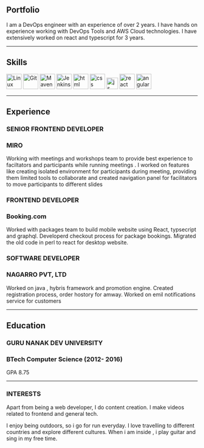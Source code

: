 ## Portfolio

I am a DevOps engineer with an experience of over 2 years. I have hands on experience working with DevOps Tools and AWS Cloud technologies. I have extensively worked on react and typescript for 3 years.

---

## Skills

<p align='left'>
  <img src="https://mms.businesswire.com/media/20131031005990/en/389965/4/nanotech_entertainment_nuvola_linux.jpg?download=1" alt="Linux" width="40" height="40">
  <img src="https://git-scm.com/images/logos/1color-orange-lightbg@2x.png" alt="Git" width="40" height="40">
  <img src="https://upload.wikimedia.org/wikipedia/commons/thumb/5/52/Apache_Maven_logo.svg/340px-Apache_Maven_logo.svg.png?20190703111750" alt="Maven" width="40" height="40">
  <img src="https://www.pngitem.com/pimgs/m/441-4419397_jenkins-logo-png-transparent-png.png" alt="Jenkins" width="40" height="40">
  
  <img src="https://upload.wikimedia.org/wikipedia/commons/thumb/6/61/HTML5_logo_and_wordmark.svg/2048px-HTML5_logo_and_wordmark.svg.png" alt="html" width="40" height="40">
  <img src='https://upload.wikimedia.org/wikipedia/commons/thumb/d/d5/CSS3_logo_and_wordmark.svg/1200px-CSS3_logo_and_wordmark.svg.png' alt="css" width="40" height="40">
  <img src='https://upload.wikimedia.org/wikipedia/commons/6/6a/JavaScript-logo.png' height='30' width='auto' alt="js">
   <img src="https://upload.wikimedia.org/wikipedia/commons/thumb/a/a7/React-icon.svg/1280px-React-icon.svg.png" alt="react" width="auto" height="40"/>
   <img src="https://angular.io/assets/images/logos/angular/angular.svg" alt="angular" width="40" height="40"/>
</p>

---

## Experience

### **SENIOR FRONTEND DEVELOPER**
### MIRO

Working with meetings and workshops team to provide best experience to faciltators and participants while running meetings . I worked on features like creating isolated environment for participants during meeting, providing them limited tools to collaborate and created navigation panel for facilitators to move participants to different slides

### **FRONTEND DEVELOPER**
### Booking.com

Worked with packages team to build mobile website using React, typsecript and graphql. Developerd checkout process for package bookings. Migrated the old code in perl to react for desktop website.

### **SOFTWARE DEVELOPER**
### NAGARRO PVT, LTD

Worked on java , hybris framework and promotion engine. Created registration process, order hostory for amway. Worked on emil notifications service for customers

---

## Education

### **GURU NANAK DEV UNIVERSITY**
### BTech Computer Science (2012- 2016)
GPA 8.75

---

### INTERESTS
Apart from being a web developer, I do content creation. I make videos related to frontend and general tech.

I enjoy being outdoors, so i go for run everyday. I love travelling to different countries and explore different cultures. When i am inside , i play guitar and sing in my free time.
